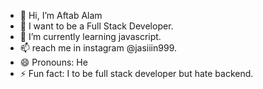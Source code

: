 - 👋 Hi, I’m Aftab Alam
- 👀 I want to be a  Full Stack Developer.
- 🌱 I’m currently learning javascript.
- 📫 reach me in instagram @jasiiin999.
- 😄 Pronouns: He
- ⚡ Fun fact: I to be full stack developer but hate backend.

<!---
jasiiin999/jasiiin999 is a ✨ special ✨ repository because its `README.md` (this file) appears on your GitHub profile.
You can click the Preview link to take a look at your changes.
--->
